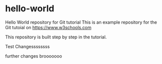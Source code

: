 # hello-world
Hello World repository for Git tutorial
This is an example repository for the Git tutoial on https://www.w3schools.com

This repository is built step by step in the tutorial.

Test Changessssssss

further changes brooooooo
